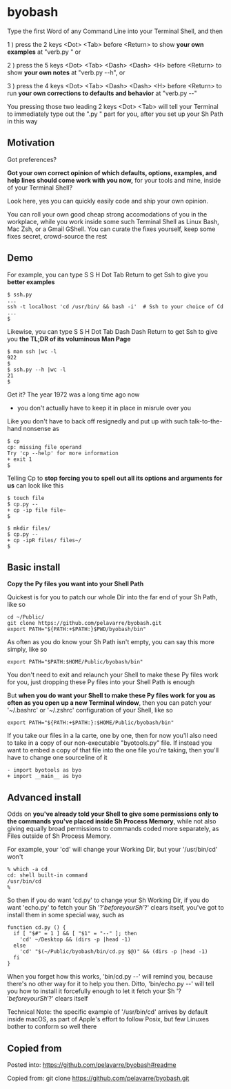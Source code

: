 # byobash

Type the first Word of any Command Line into your Terminal Shell, and then

1 ) press the 2 keys \<Dot\> \<Tab\> before \<Return\>
to show **your own examples**
at "verb.py " or

2 ) press the 5 keys \<Dot\> \<Tab\> \<Dash\> \<Dash\> \<H\>
before \<Return\> to show **your own notes**
at "verb.py --h", or

3 ) press the 4 keys \<Dot\> \<Tab\> \<Dash\> \<Dash\> \<H\>
before \<Return\> to run **your own corrections to defaults and behavior**
at "verb.py --"

You pressing those two leading 2 keys \<Dot\> \<Tab\>
will tell your Terminal to immediately type out the ".py " part for you,
after you set up your Sh Path in this way

## Motivation

Got preferences?

**Got your own correct opinion of
which defaults, options, examples, and help lines
should come work with you now,**
for your tools and mine, inside of your Terminal Shell?

Look here, yes you can quickly easily code and ship your own opinion.

You can roll your own good cheap strong accomodations of you in the workplace,
while you work inside
some such Terminal Shell as Linux Bash, Mac Zsh, or a Gmail GShell.
You can curate the fixes yourself, keep some fixes secret, crowd-source the rest

## Demo

For example, you can type S S H Dot Tab Return
to get Ssh to give you **better examples**

    $ ssh.py
    ...
    ssh -t localhost 'cd /usr/bin/ && bash -i'  # Ssh to your choice of Cd
    ...
    $

Likewise, you can type S S H Dot Tab Dash Dash Return
to get Ssh to give you **the TL;DR of its voluminous Man Page**

    $ man ssh |wc -l
    922
    $
    $ ssh.py --h |wc -l
    21
    $

Get it?
The year 1972 was a long time ago now
- you don't actually have to keep it in place in misrule over you

Like you don't have to back off resignedly and
put up with such talk-to-the-hand nonsense as

    $ cp
    cp: missing file operand
    Try 'cp --help' for more information
    + exit 1
    $

Telling Cp to **stop forcing you to spell out all its options and arguments for us**
can look like this

    $ touch file
    $ cp.py --
    + cp -ip file file~
    $

    $ mkdir files/
    $ cp.py --
    + cp -ipR files/ files~/
    $

## Basic install

**Copy the Py files you want into your Shell Path**

Quickest is for you to patch our whole Dir into the far end of your Sh Path, like so

    cd ~/Public/
    git clone https://github.com/pelavarre/byobash.git
    export PATH="${PATH:+$PATH:}$PWD/byobash/bin"

As often as you do know your Sh Path isn't empty, you can say this more simply, like so

    export PATH="$PATH:$HOME/Public/byobash/bin"

You don't need to exit and relaunch your Shell to make these Py files work for you,
just dropping these Py files into your Shell Path is enough

But **when you do want your Shell to make these Py files work for you
as often as you open up a new Terminal window**,
then you can patch your '\~/.bashrc' or '\~/.zshrc' configuration of your Shell, like so

    export PATH="${PATH:+$PATH:}:$HOME/Public/byobash/bin"

If you take our files in a la carte, one by one, then
for now you'll also need to take in a copy of our non-executable "byotools.py" file.
If instead you want to embed a copy of that file into the one file you're taking,
then you'll have to change one sourceline of it

    - import byotools as byo
    + import __main__ as byo


## Advanced install

Odds on **you've already told your Shell to give some permissions
only to the commands you've placed inside Sh Process Memory**,
while not also giving equally broad permissions to
commands coded more separately, as Files outside of Sh Process Memory.

For example, your 'cd' will change your Working Dir, but your '/usr/bin/cd' won't

    % which -a cd
    cd: shell built-in command
    /usr/bin/cd
    %

So then
if you do want 'cd.py' to change your Sh Working Dir,
if you do want 'echo.py' to fetch your Sh '$?' before your Sh '$?' clears itself,
you've got to install them in some special way, such as

    function cd.py () {
      if [ "$#" = 1 ] && [ "$1" = "--" ]; then
        'cd' ~/Desktop && (dirs -p |head -1)
      else
        'cd' "$(~/Public/byobash/bin/cd.py $@)" && (dirs -p |head -1)
      fi
    }

When you forget how this works, 'bin/cd.py --' will remind you, because there's no other way for it to help you then.
Ditto, 'bin/echo.py --' will tell you how to install it
forcefully enough to let it fetch your Sh '$?' before your Sh '$?' clears itself

Technical Note: the specific example of '/usr/bin/cd' arrives by default inside macOS,
as part of Apple's effort to follow Posix, but
few Linuxes bother to conform so well there

## Copied from

Posted into:  https://github.com/pelavarre/byobash#readme

Copied from:  git clone https://github.com/pelavarre/byobash.git
